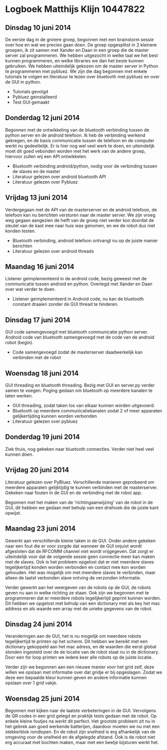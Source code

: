 Logboek Matthijs Klijn 10447822
===============================

Dinsdag 10 juni 2014
--------------------

De eerste dag in de grotere groep, begonnen met een brainstorm sessie over hoe en wat we precies gaan doen. 
De groep opgesplitst in 2 kleinere groepen, ik zit samen met Xander en Daan in een groep die de master server zal programmeren.
We hebben uitgezocht in welke taal we het best kunnen programmeren, en welke libraries we dan het beste kunnen gebruiken. We hebben uiteindelijk gekozen om de master server in Python te programmeren met pybluez. 
We zijn die dag begonnen met enkele tutorials te volgen en literatuur te lezen over bluetooth met pybluez en over de GUI in python.

- Tutorials gevolgd
- Pybluez geinstalleerd
- Test GUI gemaakt

Donderdag 12 juni 2014
----------------------

Begonnen met de ontwikkeling van de bluetooth verbinding tussen de python server en de android telefoon. 
Ik heb de verbinding werkend gekregen, en de basis communicatie tussen de telefoon en de computer werkt nu gedeeltelijk. 
Er is hier nog wel veel werk te doen, en uiteindelijk moet dit goed vebonden worden met het werk van de andere groep, hiervoor zullen wij een API ontwikkelen.

- Bluetooth verbinding android/python, nodig voor de verbinding tussen de slaves en de master
- Literatuur gelezen over android bluetooth API
- Literatuur gelezen over Pybluez

Vrijdag 13 juni 2014
--------------------

Verdergegaan met de API van de masterserver en de android telefoon, de telefoon kan nu berichten versturen naar de master server. 
We zijn vroeg weg gegaan aangezien de helft van de groep niet verder kon doordat de sleutel van de kast mee naar huis was genomen, en we de robot dus niet konden testen.

- Bluetooth verbinding, android telefoon ontvangt nu op de juiste manier berichten
- Literatuur gelezen over android threads

Maandag 16 juni 2014
--------------------

Listener geimplementeerd in de android code, bezig geweest met de communicatie tussen android en python.
Overlegd met Xander en Daan over wat verder te doen.

- Listener geimplementeerd in Android code, nu kan de bluetooth constant draaien zonder de GUI thread te hinderen. 

Dinsdag 17 juni 2014
--------------------

GUI code samengevoegd met bluetooth communicatie python server. Android code van bluetooth samengevoegd met de code van de android robot (begin). 

- Code samengevoegd zodat de masterserver daadwerkelijk kan verbinden met de robot

Woensdag 18 juni 2014
---------------------

GUI threading en bluetooth threading. Bezig met GUI en server.py verder samen te voegen. 
Poging gedaan om bluetooth op meerdere kanalen te laten werken. 

- GUI threading, zodat taken los van elkaar kunnen worden uitgevoerd.
- Bluetooth op meerdere communicatiekanalen zodat 2 of meer apparaten gelijkertijding kunnen worden verbonden
- Literatuur gelezen over pybluez

Donderdag 19 juni 2014
----------------------
Ziek thuis, nog gekeken naar bluetooth connecties. Verder niet heel veel kunnen doen.

Vrijdag 20 juni 2014
--------------------

Literatuur gelezen over PyBluez. Verschillende manieren geprobeerd om meerdere apparaten gelijktijdig te kunnen verbinden met de masterserver. 
Gekeken naar fouten in de GUI en de verbinding met de robot app. 

Begonnen met het maken van de 'richtingaanwijzing' van de robot in de GUI, dit hebben we gedaan met behulp van een driehoek die de juiste kant opwijst. 

Maandag 23 juni 2014
--------------------

Gewerkt aan verschillende kleine taken in de GUI. Onder andere gekeken naar een fout die er
voor zorgde dat wanneer de GUI onjuist wordt afgesloten dat de RFCOMM channel niet wordt vrijgegeven. 
Dat zorgt er uiteindelijk voor dat de volgende sessie geen connectie meer kan maken met de slaves. 
Ook is het probleem opgelost dat er niet meerdere slaves tegelijkertijd konden worden verbonden en contact mee kon worden gehouden. 
Het was mogelijk om met meerdere slaves te verbinden, maar alleen de laatst verbonden slave ontving de verzonden informatie.

Verder gewerkt aan het weergeven van de robots op de GUI, de robots geven nu aan in welke richting ze staan. 
Ook zijn we begonnen met te programmeren dat er meerdere robots tegelijkertijd geprint kunnen worden. 
Dit hebben we opgelost met behulp van een dictionary met als key het mac address en als waarde een array met de unieke gegevens van de robot. 

Dinsdag 24 juni 2014
--------------------

Veranderingen aan de GUI, het is nu mogelijk om meerdere robots tegelijkertijd te printen op
het scherm. Dit hebben we bereikt met een dictionary gekoppeld aan het mac adress, en de 
waarden die eerst global stonden ingesteld over de de locatie van de robot staat nu in de
dictionary. Door een for loop printen we iedere keer alle robots op de juiste locatie. 

Verder zijn we begonnen aan een nieuwe manier voor het grid zelf, deze willen we opslaan met informatie over dat gridje er bij opgeslagen. 
Zodat we deze een bepaalde kleur kunnen geven en andere informatie kunnen opslaan over 1 grid vakje. 

Woensdag 25 juni 2014
---------------------

Begonnen met kijken naar de laatste verbeteringen in de GUI. Vervolgens de QR codes
in een grid gelegd en praktijk tests gedaan met de robot. Op enkele kleine foutjes na
werkt dit perfect. Het grootste probleem zit nu in het gebrek aan goed werkende batterijen,
daardoor moeten we nu met een stekkerblok rondlopen. En de robot zijn snelheid is erg afhankelijk van de omgeving voor de snelheid en de afgelegde afstand.
Ook is de robot niet erg accuraat met bochten maken, maar met een beetje bijsturen werkt het. 

